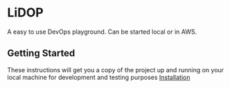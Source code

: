# LiDOP
A easy to use DevOps playground. Can be started local or in AWS.

## Getting Started
These instructions will get you a copy of the project up and running on your local machine for development and testing purposes
[Installation](./install/Readme.md)

